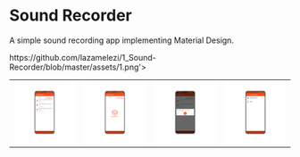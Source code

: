Sound Recorder
=============

<p>A simple sound recording app implementing Material Design.</p>

<table>
  <tr>https://github.com/lazamelezi/1_Sound-Recorder/blob/master/assets/1.png'></td>
        <td><img src='https://github.com/lazamelezi/1_Sound-Recorder/blob/master/assets/2.png'></td>
        <td><img src='https://github.com/lazamelezi/1_Sound-Recorder/blob/master/assets/3.png'></td>
        <td><img src='https://github.com/lazamelezi/1_Sound-Recorder/blob/master/assets/4.png'></td>
        <td><img src='https://github.com/lazamelezi/1_Sound-Recorder/blob/master/assets/5.png'></td>
  </tr>
</table>

